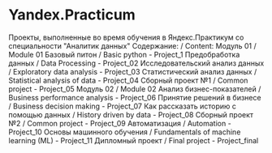 # Yandex.Practicum
Проекты, выполненные во время обучения в Яндекс.Практикум со специальности "Аналитик данных"
Содержание: / Content:
Модуль 01 / Module 01
Базовый питон / Basic python - Project_1
Предобработка данных / Data Processing - Project_02
Исследовательский анализ данных / Exploratory data analysis - Project_03
Статистический анализ данных / Statistical analysis of data - Project_04
Сборный проект №1 / Common project - Project_05
Модуль 02 / Module 02
Анализ бизнес-показателей / Business performance analysis - Project_06
Принятие решений в бизнесе / Business decision making - Project_07
Как рассказать историю с помощью данных / History driven by data - Project_08 
Сборный проект №2 / Common project - Project_09
Автоматизация / Automation - Project_10
Основы машинного обучения / Fundamentals of machine learning (ML) - Project_11
Дипломный проект / Final project - Project_final
